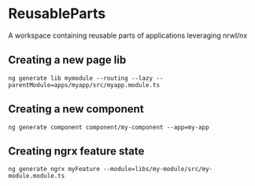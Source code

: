 # ReusableParts

A workspace containing reusable parts of applications leveraging nrwl/nx

## Creating a new page lib
```ng generate lib mymodule --routing --lazy --parentModule=apps/myapp/src/myapp.module.ts```

## Creating a new component
```ng generate component component/my-component --app=my-app```

## Creating ngrx feature state
```ng generate ngrx myFeature --module=libs/my-module/src/my-module.module.ts```
